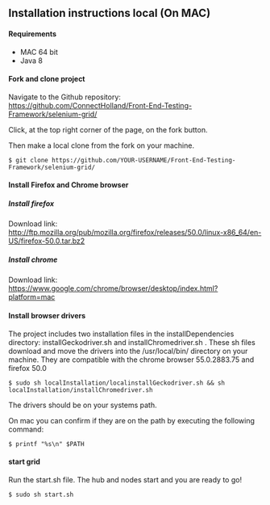 ## Installation instructions local (On MAC)

#### Requirements
- MAC 64 bit
- Java 8

#### Fork and clone project
Navigate to the Github repository: https://github.com/ConnectHolland/Front-End-Testing-Framework/selenium-grid/

Click, at the top right corner of the page, on the fork button.

Then make a local clone from the fork on your machine.

``` command
$ git clone https://github.com/YOUR-USERNAME/Front-End-Testing-Framework/selenium-grid/
```

#### Install Firefox and Chrome browser

##### Install firefox

Download link: 
http://ftp.mozilla.org/pub/mozilla.org/firefox/releases/50.0/linux-x86_64/en-US/firefox-50.0.tar.bz2

##### Install chrome 

Download link: https://www.google.com/chrome/browser/desktop/index.html?platform=mac

#### Install browser drivers

The project includes two installation files in the installDependencies directory: installGeckodriver.sh and installChromedriver.sh .
These sh files download and move the drivers into the /usr/local/bin/ directory on your machine. They are compatible with the chrome browser 55.0.2883.75 and firefox 50.0

``` command
$ sudo sh localInstallation/localinstallGeckodriver.sh && sh localInstallation/installChromedriver.sh
```
The drivers should be on your systems path. 

On mac you can confirm if they are on the path by executing the following command: 

``` command
$ printf "%s\n" $PATH
```
#### start grid
Run the start.sh file. The hub and nodes start and you are ready to go!

``` command
$ sudo sh start.sh
```